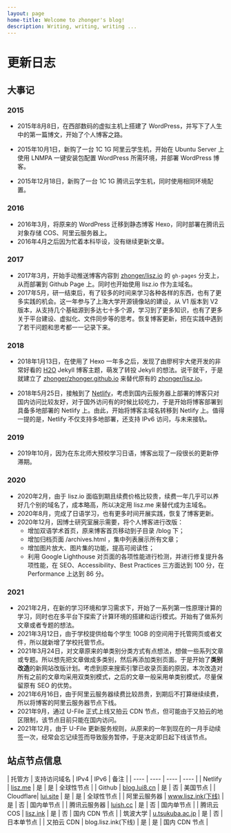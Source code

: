 ```yaml
---
layout: page
home-title: Welcome to zhonger's blog!
description: Writing, writing, writing ...
---
```


# 更新日志

## 大事记

### 2015

- 2015年8月8日，在西部数码的虚拟主机上搭建了 WordPress，并写下了人生中的第一篇博文，开始了个人博客之路。

- 2015年10月1日，新购了一台 1C 1G 阿里云学生机，开始在 Ubuntu Server 上使用 LNMPA 一键安装包配置 WordPress 所需环境，并部署 WordPress 博客。

- 2015年12月18日，新购了一台 1C 1G 腾讯云学生机，同时使用相同环境配置。

### 2016

- 2016年3月，将原来的 WordPress 迁移到静态博客 Hexo，同时部署在腾讯云对象存储 COS、阿里云服务器上。
- 2016年4月之后因为忙着本科毕设，没有继续更新文章。

### 2017

- 2017年3月，开始手动推送博客内容到 [zhonger/lisz.io](https://github.com/zhonger/lisz.io) 的 `gh-pages` 分支上，从而部署到 Github Page 上。同时也开始使用 lisz.io 作为主域名。
- 2017年5月，研一结束后，有了较多的时间来学习各种各样的东西，也有了更多实践的机会。这一年参与了上海大学开源镜像站的建设，从 V1 版本到 V2 版本，从支持几个基础源到多达七十多个源，学习到了更多知识，也有了更多关于平台建设、虚拟化、文件同步等的思考。恢复博客更新，把在实践中遇到了若干问题和思考都一一记录下来。

### 2018

- 2018年1月13日，在使用了 Hexo 一年多之后，发现了由廖柯宇大佬开发的非常好看的  [H2O](https://github.com/kaeyleo/jekyll-theme-H2O) Jekyll 博客主题，萌发了转投 Jekyll 的想法。说干就干，于是就建立了 [zhonger/zhonger.github.io](https://github.com/zhonger/zhonger.github.io) 来替代原有的 [zhonger/lisz.io](https://github.com/zhonger/lisz.io)。

- 2018年5月25日，接触到了 [Netlify](https://netlify.com)，考虑到国内云服务器上部署的博客只对国内访问比较友好，对于国外访问有的时候比较吃力，于是开始将博客部署到具备多地部署的 Netlify 上。由此，开始将博客主域名转移到 Netlify 上。值得一提的是，Netlify 不仅支持多地部署，还支持 IPv6 访问，与未来接轨。

### 2019

- 2019年10月，因为在东北师大预校学习日语，博客出现了一段很长的更新停滞期。

### 2020

- 2020年2月，由于 lisz.io 面临到期且续费价格比较贵，续费一年几乎可以养好几个别的域名了，成本略高，所以决定用 lisz.me 来替代成为主域名。
- 2020年8月，完成了日语学习，也有更多时间开展实践，恢复了博客更新。
- 2020年12月，因博士研究室展示需要，将个人博客进行改版：
    - 增加双语学术首页，原来博客首页移动到子目录 /blog 下；
    - 增加归档页面 /archives.html ，集中列表展示所有文章；
    - 增加图片放大、图片集的功能，提高可阅读性；
    - 利用 Google Lighthouse 对页面的各项性能进行检测，并进行修复提升各项性能，在 SEO、Accessibility、Best Practices 三方面达到 100 分，在 Performance 上达到 86 分。

### 2021

- 2021年2月，在新的学习环境和学习需求下，开始了一系列第一性原理计算的学习，同时也在多平台下探索了计算环境的搭建和运行模式。开始有了做系列文章或者专题的想法。
- 2021年3月12日，由于学校提供给每个学生 10GB 的空间用于托管网页或者文件，所以就新增了学校托管节点。
- 2021年3月24日，对文章原来的单类别分类方式有点想法，想做一些系列文章或专题。所以想先把文章做成多类别，然后再添加类别页面。于是开始了**类别改造**的新网站改版计划。考虑到原来搜索引擎已收录页面的原因，本次改造对所有之前的文章均采用双类别模式，之后的文章一般采用单类别模式，尽量保留原有 SEO 的优势。
- 2021年6月16日，由于阿里云服务器续费比较昂贵，到期后不打算继续续费，所以将博客的阿里云服务器节点下线。
- 2021年9月，通过 U-File 正式上线又拍云 CDN 节点，但可能由于又拍云的地区限制，该节点目前只能在国内访问。
- 2021年12月，由于 U-File 更新服务规则，从原来的一年到现在的一月手动续签一次，经常会忘记续签而导致服务暂停，于是决定即日起下线该节点。

## 站点节点信息

| 托管方 | 支持访问域名 | IPv4 | IPv6 | 备注 |
| ---- | ---- | ---- | ---- |
| Netlify | [lisz.me](https://lisz.me) | 是 | 是 | 全球性节点 |
| Github | [blog.lui8.cn](https://blog.lui8.cn) | 是 | 否 | 美国节点 |
| Cloudflare| [lui.site](https://lui.site) | 是 | 是 | 全球性节点 |
| 阿里云服务器 | www.lisz.ink(下线) | 是 | 否 | 国内单节点 |
| 腾讯云服务器 | [luish.cc](https://luish.cc) | 是 | 否 | 国内单节点 |
| 腾讯云 COS | [lisz.ink](https://lisz.ink) | 是 | 否 | 国内 CDN 节点 |
| 筑波大学 | [u.tsukuba.ac.jp](https://www.u.tsukuba.ac.jp/~s2036012/) | 是 | 否 | 日本单节点 |
| 又拍云 CDN | blog.lisz.ink(下线) | 是 | 是 | 国内 CDN 节点 |